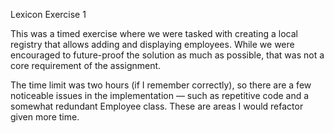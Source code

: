 Lexicon Exercise 1

This was a timed exercise where we were tasked with creating a local registry that allows adding and displaying employees. While we were encouraged to future-proof the solution as much as possible, that was not a core requirement of the assignment.

The time limit was two hours (if I remember correctly), so there are a few noticeable issues in the implementation — such as repetitive code and a somewhat redundant Employee class. These are areas I would refactor given more time.
